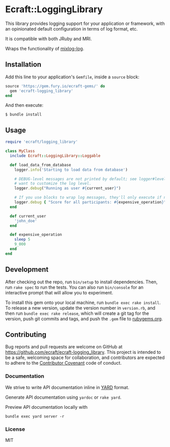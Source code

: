 # Ecraft::LoggingLibrary

This library provides logging support for your application or framework, with an opinionated default configuration in terms of log
format, etc.

It is compatible with both JRuby and MRI.

Wraps the functionality of [mixlog-log](https://github.com/chef/mixlib-log).

## Installation

Add this line to your application's `Gemfile`, inside a `source` block:

```ruby
source 'https://gem.fury.io/ecraft-gems/' do
  gem 'ecraft-logging_library'
end
```

And then execute:

    $ bundle install

## Usage

```ruby
require 'ecraft/logging_library'

class MyClass
  include Ecraft::LoggingLibrary::Loggable

  def load_data_from_database
    logger.info('Starting to load data from database')

    # DEBUG-level messages are not printed by default; see logger#level= if you
    # want to customize the log level.
    logger.debug("Running as user #{current_user}")

    # If you use blocks to wrap log messages, they'll only execute if needed
    logger.debug { "Score for all participants: #{expensive_operation}" }
  end

  def current_user
    'john_doe'
  end

  def expensive_operation
    sleep 5
    9_000
  end
end
```

## Development

After checking out the repo, run `bin/setup` to install dependencies. Then,
run `rake spec` to run the tests. You can also run `bin/console` for an
interactive prompt that will allow you to experiment.

To install this gem onto your local machine, run `bundle exec rake install`.
To release a new version, update the version number in `version.rb`, and then
run `bundle exec rake release`, which will create a git tag for the version,
push git commits and tags, and push the `.gem` file to
[rubygems.org](https://rubygems.org).

## Contributing

Bug reports and pull requests are welcome on GitHub at
https://github.com/ecraft/ecraft-logging_library. This project is intended to
be a safe, welcoming space for collaboration, and contributors are expected to
adhere to the [Contributor Covenant](http://contributor-covenant.org) code of
conduct.

### Documentation

We strive to write API documentation inline in [YARD](http://yardoc.org) format.

Generate API documentation using `yardoc` or `rake yard`.

Preview API documentation locally with

```
bundle exec yard server -r
```

### License

MIT
